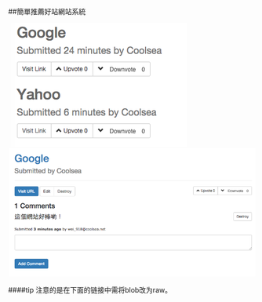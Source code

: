 ##簡單推薦好站網站系統

![demo1](https://github.com/coolsea/raddit/raw/master/app/assets/images/2015-01-30-1.png)
![demo2](https://github.com/coolsea/raddit/raw/master/app/assets/images/2015-01-30-2.png)


####tip
注意的是在下面的链接中需将blob改为raw。

